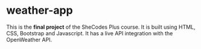 # weather-app
This is the **final project** of the SheCodes Plus course. It is built using HTML, CSS, Bootstrap and Javascript. It has a live API integration with the OpenWeather API.

